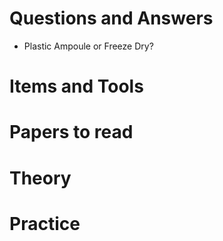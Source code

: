 # Questions and Answers

- Plastic Ampoule or Freeze Dry?

# Items and Tools



# Papers to read


# Theory


# Practice
